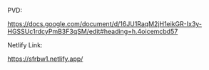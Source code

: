 PVD:

https://docs.google.com/document/d/16JU1RaqM2jH1eikGR-Ix3y-HGSSUc1rdcyPmB3F3qSM/edit#heading=h.4oicemcbd57

Netlify Link:

https://sfrbw1.netlify.app/

